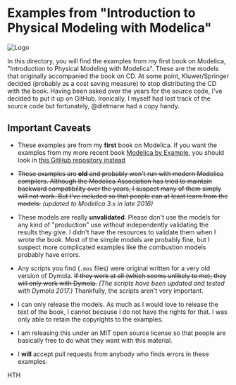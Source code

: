 # Examples from "Introduction to Physical Modeling with Modelica"

![Logo](https://rawgithub.com/xogeny/FirstBookExamples/master/FirstBookExamples/Resources/Images/animated-logo.gif)

In this directory, you will find the examples from my first book on
Modelica, "Introduction to Physical Modeling with Modelica".  These are
the models that originally accompanied the book on CD.  At some point,
Kluwer/Springer decided (probably as a cost saving measure) to stop
distributing the CD with the book.  Having been asked over the years
for the source code, I've decided to put it up on GitHub.  Ironically,
I myself had lost track of the source code but fortunately, @dietmarw
had a copy handy.

## Important Caveats

  * These examples are from my **first** book on Modelica.  If you want
    the examples from my more recent book [Modelica by Example](http://book.xogeny.com),
    you should look in [this GitHub repository instead](https://github.com/xogeny/ModelicaBook)

  * ~~These examples are **old** and probably won't run with modern Modelica
    compilers.  Although the Modelica Association has tried to maintain
    backward compatibility over the years, I suspect many of them simply
    will not work.  But I've included so that people can at least learn
    from the models.~~ *(updated to Modelica 3.x in late 2016)*

  * These models are really **unvalidated**.  Please don't use the models
    for any kind of "production" use without independently validating the
    results they give.  I didn't have the resources to validate them
    when I wrote the book.  Most of the simple models are probably fine,
    but I suspect more complicated examples like the combustion models
    probably have errors.

  * Any scripts you find (`.mos` files) were original written for a very old version
    of Dymola. ~~If they work at all (which seems unlikely to me), they will
    only work with Dymola.~~
    *(The scripts have been updated and tested with Dymola 2017.)*
    Thankfully, the scripts aren't very important.

  * I can only release the models.  As much as I would love to release the
    text of the book, I cannot because I do not have the rights for that.
    I was only able to retain the copyrights to the examples.

  * I am releasing this under an MIT open source license so that people
    are basically free to do what they want with this material.

  * I **will** accept pull requests from anybody who finds errors in these
    examples.

HTH
